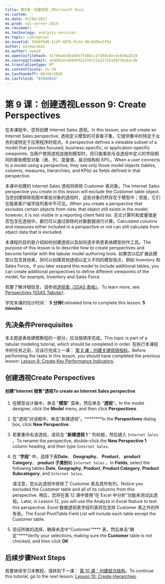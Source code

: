 ```yaml
---
title: 第9课：创建透视 |Microsoft Docs
ms.custom: ''
ms.date: 03/06/2017
ms.prod: sql-server-2014
ms.reviewer: ''
ms.technology: analysis-services
ms.topic: conceptual
ms.assetid: 55b0f0d0-1cdf-4876-9c3d-d0c848be3f5d
author: minewiskan
ms.author: owend
ms.openlocfilehash: 417b6a4d3b16857f48bcc2f39dc8ec4c010a2b10
ms.sourcegitcommit: ad4d92dce894592a259721a1571b1d8736abacdb
ms.translationtype: MT
ms.contentlocale: zh-CN
ms.lasthandoff: 08/04/2020
ms.locfileid: "87692615"
---
```

# <a name="lesson-9-create-perspectives"></a><span data-ttu-id="d1c1a-102">第 9 课：创建透视</span><span class="sxs-lookup"><span data-stu-id="d1c1a-102">Lesson 9: Create Perspectives</span></span>
  <span data-ttu-id="d1c1a-103">在本课程中，您将创建 Internet Sales 透视。</span><span class="sxs-lookup"><span data-stu-id="d1c1a-103">In this lesson, you will create an Internet Sales perspective.</span></span> <span data-ttu-id="d1c1a-104">透视定义模型的可查看子集，它提供集中的特定于业务的或特定于应用程序的视点。</span><span class="sxs-lookup"><span data-stu-id="d1c1a-104">A perspective defines a viewable subset of a model that provides focused, business-specific, or application-specific viewpoints.</span></span> <span data-ttu-id="d1c1a-105">当用户使用透视连接到模型时，将只能看到与该透视中定义的字段相同的那些模型对象（表、列、度量值、层次结构和 KPI）。</span><span class="sxs-lookup"><span data-stu-id="d1c1a-105">When a user connects to a model using a perspective, they see only those model objects (tables, columns, measures, hierarchies, and KPIs) as fields defined in that perspective.</span></span>  
  
 <span data-ttu-id="d1c1a-106">本课中创建的 Internet Sales 透视将排除 Customer 表对象。</span><span class="sxs-lookup"><span data-stu-id="d1c1a-106">The Internet Sales perspective you create in this lesson will exclude the Customer table object.</span></span> <span data-ttu-id="d1c1a-107">当您创建排除视图中某些对象的透视时，这些对象仍然存在于模型中；但是，它们在报表客户端字段列表中不可见。</span><span class="sxs-lookup"><span data-stu-id="d1c1a-107">When you create a perspective that excludes certain objects from view, that object still exists in the model; however, it is not visible in a reporting client field list.</span></span> <span data-ttu-id="d1c1a-108">无论计算列和度量值是否包含在透视中，都仍可以通过排除的对象数据进行计算。</span><span class="sxs-lookup"><span data-stu-id="d1c1a-108">Calculated columns and measures either included in a perspective or not can still calculate from object data that is excluded.</span></span>  
  
 <span data-ttu-id="d1c1a-109">本课程的目的是介绍如何创建透视以及如何逐步熟悉表格模型创作工具。</span><span class="sxs-lookup"><span data-stu-id="d1c1a-109">The purpose of this lesson is to describe how to create perspectives and become familiar with the tabular model authoring tools.</span></span> <span data-ttu-id="d1c1a-110">如果您以后扩展此模型以包含其他表，则可以创建其他透视以定义不同的模型视点，例如 Inventory 和 Sales Force。</span><span class="sxs-lookup"><span data-stu-id="d1c1a-110">If you later expand this model to include additional tables, you can create additional perspectives to define different viewpoints of the model, for example, Inventory and Sales Force.</span></span>  
  
 <span data-ttu-id="d1c1a-111">若要了解详细信息，请参阅[透视表（SSAS 表格）](tabular-models/perspectives-ssas-tabular.md)。</span><span class="sxs-lookup"><span data-stu-id="d1c1a-111">To learn more, see [Perspectives &#40;SSAS Tabular&#41;](tabular-models/perspectives-ssas-tabular.md).</span></span>  
  
 <span data-ttu-id="d1c1a-112">学完本课的估计时间： **5 分钟**</span><span class="sxs-lookup"><span data-stu-id="d1c1a-112">Estimated time to complete this lesson: **5 minutes**</span></span>  
  
## <a name="prerequisites"></a><span data-ttu-id="d1c1a-113">先决条件</span><span class="sxs-lookup"><span data-stu-id="d1c1a-113">Prerequisites</span></span>  
 <span data-ttu-id="d1c1a-114">本主题是表格建模教程的一部分，应当按顺序完成。</span><span class="sxs-lookup"><span data-stu-id="d1c1a-114">This topic is part of a tabular modeling tutorial, which should be completed in order.</span></span> <span data-ttu-id="d1c1a-115">在执行本课程中的任务之前，应该已完成上一课： [第 8 课：创建关键绩效指标](lesson-7-create-key-performance-indicators.md)。</span><span class="sxs-lookup"><span data-stu-id="d1c1a-115">Before performing the tasks in this lesson, you should have completed the previous lesson: [Lesson 8: Create Key Performance Indicators](lesson-7-create-key-performance-indicators.md).</span></span>  
  
## <a name="create-perspectives"></a><span data-ttu-id="d1c1a-116">创建透视</span><span class="sxs-lookup"><span data-stu-id="d1c1a-116">Create Perspectives</span></span>  
  
#### <a name="to-create-an-internet-sales-perspective"></a><span data-ttu-id="d1c1a-117">创建“Internet 销售”透视</span><span class="sxs-lookup"><span data-stu-id="d1c1a-117">To create an Internet Sales perspective</span></span>  
  
1.  <span data-ttu-id="d1c1a-118">在模型设计器中，单击 "**模型**" 菜单，然后单击 "**透视**"。</span><span class="sxs-lookup"><span data-stu-id="d1c1a-118">In the model designer, click the **Model** menu, and then click **Perspectives**.</span></span>  
  
2.  <span data-ttu-id="d1c1a-119">在“透视”对话框中，单击“新建透视”。\*\*\*\*\*\*\*\*</span><span class="sxs-lookup"><span data-stu-id="d1c1a-119">In the **Perspectives** dialog box, click **New Perspective**.</span></span>  
  
3.  <span data-ttu-id="d1c1a-120">若要重命名该透视，请双击 "**新建透视 1** " 列标题，然后键入 `Internet Sales` 。</span><span class="sxs-lookup"><span data-stu-id="d1c1a-120">To rename the perspective, double-click the **New Perspective 1** column heading, and then type `Internet Sales`.</span></span>  
  
4.  <span data-ttu-id="d1c1a-121">在 "**字段**" 中，选择下表**Date**、 **Geography**、 **Product**、 **product Category**、 **product 子类别**和 `Internet Sales` 。</span><span class="sxs-lookup"><span data-stu-id="d1c1a-121">In **Fields**, select the following tables **Date**, **Geography**, **Product**, **Product Category**, **Product Subcategory**, and `Internet Sales`.</span></span>  
  
     <span data-ttu-id="d1c1a-122">请注意，您从此透视中排除了 Customer 表及其所有列。</span><span class="sxs-lookup"><span data-stu-id="d1c1a-122">Notice you excluded the Customer table and all of its columns from this perspective.</span></span> <span data-ttu-id="d1c1a-123">稍后，您将在第 12 课中使用“在 Excel 中分析”功能来测试此透视。</span><span class="sxs-lookup"><span data-stu-id="d1c1a-123">Later, in Lesson 12, you will use the Analyze in Excel feature to test this perspective.</span></span> <span data-ttu-id="d1c1a-124">Excel 数据透视表字段列表将包含除 Customer 表之外的所有表。</span><span class="sxs-lookup"><span data-stu-id="d1c1a-124">The Excel PivotTable Field List will include each table except the Customer table.</span></span>  
  
5.  <span data-ttu-id="d1c1a-125">验证所做的选择，确保未选中“Customer”\*\*\*\* 表，然后单击“确定”\*\*\*\*</span><span class="sxs-lookup"><span data-stu-id="d1c1a-125">Verify your selections, making sure the **Customer** table is not checked, and then click **OK**</span></span>  
  
## <a name="next-steps"></a><span data-ttu-id="d1c1a-126">后续步骤</span><span class="sxs-lookup"><span data-stu-id="d1c1a-126">Next Steps</span></span>  
 <span data-ttu-id="d1c1a-127">若要继续学习本教程，请转到下一课： [第 10 课：创建层次结构](lesson-9-create-hierarchies.md)。</span><span class="sxs-lookup"><span data-stu-id="d1c1a-127">To continue this tutorial, go to the next lesson: [Lesson 10: Create Hierarchies](lesson-9-create-hierarchies.md).</span></span>  
  
  

